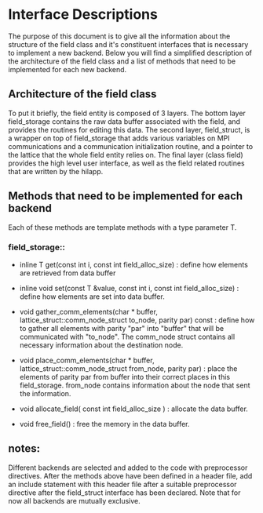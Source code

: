 # Interface Descriptions

The purpose of this document is to give all the information about the structure of the field class and it's constituent interfaces that is necessary to implement a new backend. Below you will find a simplified description of the architecture of the field class and a list of methods that need to be implemented for each new backend.  

## Architecture of the field class 

To put it briefly, the field entity is composed of 3 layers. The bottom layer field_storage contains the raw data buffer associated with the field, and provides the routines for editing this data. The second layer, field_struct, is a wrapper on top of field_storage that adds various variables on MPI communications and a communication initialization routine, and a pointer to the lattice that the whole field entity relies on. The final layer (class field) provides the high level user interface, as well as the field related routines that are written by the hilapp. 

## Methods that need to be implemented for each backend 

Each of these methods are template methods with a type parameter T. 

### field_storage::

* inline T get(const int i, const int field_alloc_size) :  define how elements are retrieved from data buffer 

* inline void set(const T &value, const int i, const int field_alloc_size) : define how elements are set into data buffer.

* void gather_comm_elements(char * buffer, lattice_struct::comm_node_struct to_node, parity par) const : define how to gather all elements with parity "par" into "buffer" that will be communicated with "to_node". The comm_node struct contains all necessary information about the destination node.  

* void place_comm_elements(char * buffer, lattice_struct::comm_node_struct from_node, parity par) : place the elements of parity par from buffer into their correct places in this field_storage. from_node contains information about the node that sent the information. 

* void allocate_field( const int field_alloc_size ) : allocate the data buffer.

* void free_field() : free the memory in the data buffer.  


## notes:

Different backends are selected and added to the code with preprocessor directives. After the methods above have been defined in a header file, add an include statement with this header file after a suitable preprocessor directive after the field_struct interface has been declared. Note that for now all backends are mutually exclusive. 








